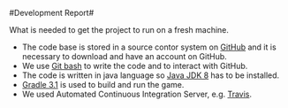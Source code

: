 #Development Report#

What is needed to get the project to run on a fresh machine.

* The code base is stored in a source contor system on [GitHub](http://github.com/) and it is necessary to download and have an account on GitHub.
* We use [Git bash](https://git-scm.com/downloads) to write the code and to interact with GitHub.
* The code is written in java language so [Java JDK 8](http://www.oracle.com/technetwork/java/javase/downloads/jdk8-downloads-2133151.html) has to be installed.
* [Gradle 3.1](https://gradle.org/gradle-download/) is used to build and run the game.
* We used Automated Continuous Integration Server, e.g. [Travis](https://github.com/travis-ci/travis.rb).
